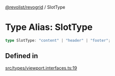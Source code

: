 [@revolist/revogrid](README.md) / SlotType

# Type Alias: SlotType

```ts
type SlotType: "content" | "header" | "footer";
```

## Defined in

[src/types/viewport.interfaces.ts:19](https://github.com/revolist/revogrid/blob/7441a116e7c14801fe05f009e2206ea7b70630f5/src/types/viewport.interfaces.ts#L19)
